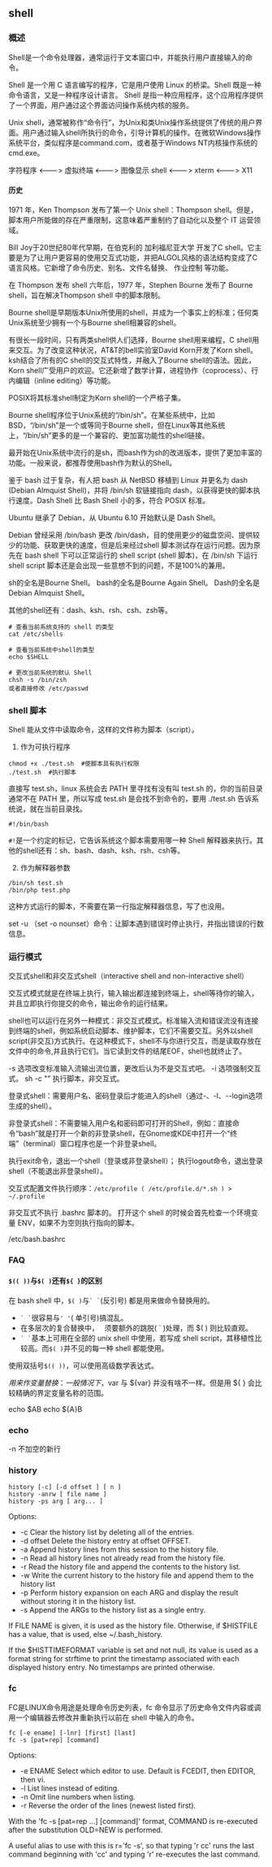 ## shell

### 概述

Shell是一个命令处理器，通常运行于文本窗口中，并能执行用户直接输入的命令。

Shell 是一个用 C 语言编写的程序，它是用户使用 Linux 的桥梁。Shell 既是一种命令语言，又是一种程序设计语言。
Shell 是指一种应用程序，这个应用程序提供了一个界面，用户通过这个界面访问操作系统内核的服务。

Unix shell，通常被称作“命令行”，为Unix和类Unix操作系统提供了传统的用户界面。用户通过输入shell所执行的命令，引导计算机的操作。在微软Windows操作系统平台，类似程序是command.com，或者基于Windows NT内核操作系统的cmd.exe。

字符程序 <---> 虚拟终端 <---> 图像显示
shell <---> xterm <---> X11

#### 历史

1971 年，Ken Thompson 发布了第一个 Unix shell：Thompson shell。但是，脚本用户所能做的存在严重限制，这意味着严重制约了自动化以及整个 IT 运营领域。

Bill Joy于20世纪80年代早期，在伯克利的 加利福尼亚大学 开发了C shell。它主要是为了让用户更容易的使用交互式功能，并把ALGOL风格的语法结构变成了C语言风格。它新增了命令历史、别名、文件名替换、 作业控制 等功能。

在 Thompson 发布 shell 六年后，1977 年，Stephen Bourne 发布了 Bourne shell，旨在解决Thompson shell 中的脚本限制。

Bourne shell是早期版本Unix所使用的shell，并成为一个事实上的标准；任何类Unix系统至少拥有一个与Bourne shell相兼容的shell。

有很长一段时间，只有两类shell供人们选择，Bourne shell用来编程，C shell用来交互。为了改变这种状况，AT&T的bell实验室David Korn开发了Korn shell。ksh结合了所有的C shell的交互式特性，并融入了Bourne shell的语法。因此，Korn shell广受用户的欢迎。它还新增了数学计算，进程协作（coprocess）、行内编辑（inline editing）等功能。

POSIX将其标准shell制定为Korn shell的一个严格子集。

Bourne shell程序位于Unix系统的“/bin/sh”。在某些系统中，比如BSD，“/bin/sh”是一个或等同于Bourne shell，但在Linux等其他系统上，“/bin/sh”更多的是一个兼容的、更加富功能性的shell链接。

最开始在Unix系统中流行的是sh，而bash作为sh的改进版本，提供了更加丰富的功能。一般来说，都推荐使用bash作为默认的Shell。

鉴于 bash 过于复杂，有人把 bash 从 NetBSD 移植到 Linux 并更名为 dash (Debian Almquist Shell)，并将 /bin/sh 软链接指向 dash，以获得更快的脚本执行速度。Dash Shell 比 Bash Shell 小的多，符合 POSIX 标准。

Ubuntu 继承了 Debian，从 Ubuntu 6.10 开始默认是 Dash Shell。

Debian 曾经采用 /bin/bash 更改 /bin/dash，目的使用更少的磁盘空间、提供较少的功能、获取更快的速度，但是后来经过shell 脚本测试存在运行问题。因为原先在 bash shell 下可以正常运行的 shell script (shell 脚本)，在 /bin/sh 下运行 shell script 脚本还是会出现一些意想不到的问题，不是100%的兼用。


sh的全名是Bourne Shell。
bash的全名是Bourne Again Shell。
Dash的全名是Debian Almquist Shell。

其他的shell还有：dash、ksh、rsh、csh、zsh等。

```shell
# 查看当前系统支持的 shell 的类型
cat /etc/shells

# 查看当前系统中shell的类型
echo $SHELL

# 更改当前系统的默认 Shell
chsh -s /bin/zsh
或者直接修改 /etc/passwd
```
### shell 脚本

Shell 能从文件中读取命令，这样的文件称为脚本（script）。

1. 作为可执行程序
```shell
chmod +x ./test.sh  #使脚本具有执行权限
./test.sh  #执行脚本
```

直接写 test.sh，linux 系统会去 PATH 里寻找有没有叫 test.sh 的，你的当前目录通常不在 PATH 里，所以写成 test.sh 是会找不到命令的，要用 ./test.sh 告诉系统说，就在当前目录找。

```shell
#!/bin/bash
```

`#!`是一个约定的标记，它告诉系统这个脚本需要用哪一种 Shell 解释器来执行。其他的shell还有：sh、bash、dash、ksh、rsh、csh等。

2. 作为解释器参数
```shell
/bin/sh test.sh
/bin/php test.php
```
这种方式运行的脚本，不需要在第一行指定解释器信息，写了也没用。


set -u （set -o nounset）命令：让脚本遇到错误时停止执行，并指出错误的行数信息。







### 运行模式

交互式shell和非交互式shell（interactive shell and non-interactive shell）

交互式模式就是在终端上执行，输入输出都连接到终端上，shell等待你的输入，并且立即执行你提交的命令，输出命令的运行结果。

shell也可以运行在另外一种模式：非交互式模式。标准输入流和错误流没有连接到终端的shell，例如系统启动脚本、维护脚本，它们不需要交互。另外以shell script(非交互)方式执行。在这种模式下，shell不与你进行交互，而是读取存放在文件中的命令,并且执行它们。当它读到文件的结尾EOF，shell也就终止了。

-s 选项改变标准输入流输出流位置，更改后认为不是交互式吧。
-i 选项强制交互式。
sh -c "" 执行脚本，非交互式。


登录式shell：需要用户名、密码登录后才能进入的shell（通过-、-l、--login选项生成的shell）。

非登录式shell：不需要输入用户名和密码即可打开的Shell，例如：直接命令“bash”就是打开一个新的非登录shell，在Gnome或KDE中打开一个“终端”（terminal）窗口程序也是一个非登录shell。

执行exit命令，退出一个shell（登录或非登录shell）；
执行logout命令，退出登录shell（不能退出非登录shell）。

交互式配置文件执行顺序：`/etc/profile ( /etc/profile.d/*.sh ) > ~/.profile`

非交互式不执行 .bashrc 脚本的。
打开这个 shell 的时候会首先检查一个环境变量 ENV，如果不为空则执行指向的脚本。

 /etc/bash.bashrc


### FAQ

#### `$(( ))`与`$( )`还有`${ }`的区别

在 bash shell 中，`$( )`与``` ` ` ```(反引号) 都是用来做命令替换用的。


- `` ` ` ``很容易与`' '`( 单引号)搞混乱。
- 在多层次的复合替换中，` ` 须要额外的跳脱( \` )处理，而 $( ) 则比较直观。
- `` ` ` ``基本上可用在全部的 unix shell 中使用，若写成 shell script，其移植性比较高。而`$( )`并不见的每一种 shell 都能使用。


使用双括号`$(( ))`，可以使用高级数学表达式。


${ } 用来作变量替换：一般情况下，$var 与 ${var} 并没有啥不一样。但是用 ${ } 会比较精确的界定变量名称的范围。

echo $AB
echo ${A}B







### echo

-n 不加空的新行

### history

```shell
history [-c] [-d offset ] [ n ]
history -anrw [ file name ]
history -ps arg [ arg... ]
```

Options: 

- -c	Clear the history list by deleting all of the entries.
- -d offset	Delete the history entry at offset OFFSET.
- -a	Append history lines from this session to the history file.
- -n	Read all history lines not already read from the history file.
- -r	Read the history file and append the contents to the history list.
- -w	Write the current history to the history file and append them to the history list
- -p	Perform history expansion on each ARG and display the result without storing it in the history list.
- -s	Append the ARGs to the history list as a single entry.

If FILE NAME is given, it is used as the history file. Otherwise, if $HISTFILE has a value, that is used, else ~/.bash_history.

If the $HISTTIMEFORMAT variable is set and not null, its value is used as a format string for strftime to print the timestamp associated with each displayed history entry. No timestamps are printed otherwise.

### fc

FC是LINUX命令用途是处理命令历史列表，fc 命令显示了历史命令文件内容或调用一个编辑器去修改并重新执行以前在 shell 中输入的命令。

```shell
fc [-e ename] [-lnr] [first] [last]
fc -s [pat=rep] [command]
```

Options: 

- -e ENAME	Select which editor to use. Default is FCEDIT, then EDITOR, then vi.
- -l	List lines instead of editing.
- -n	Omit line numbers when listing.
- -r	Reverse the order of the lines (newest listed first).

With the 'fc -s [pat=rep ...] [command]' format, COMMAND is re-executed after the substitution OLD=NEW is performed.

A useful alias to use with this is r='fc -s', so that typing 'r cc' runs the last command beginning with 'cc' and typing 'r' re-executes the last command.

